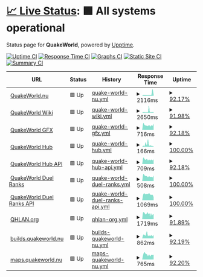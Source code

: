 # [📈 Live Status](https://status.quakeworld.nu): <!--live status--> **🟩 All systems operational**

Status page for **QuakeWorld**, powered by [Upptime](https://github.com/upptime/upptime).

[![Uptime CI](https://github.com/quakeworldnu/status.quakeworld.nu/workflows/Uptime%20CI/badge.svg)](https://github.com/quakeworldnu/status.quakeworld.nu/actions?query=workflow%3A%22Uptime+CI%22)
[![Response Time CI](https://github.com/quakeworldnu/status.quakeworld.nu/workflows/Response%20Time%20CI/badge.svg)](https://github.com/quakeworldnu/status.quakeworld.nu/actions?query=workflow%3A%22Response+Time+CI%22)
[![Graphs CI](https://github.com/quakeworldnu/status.quakeworld.nu/workflows/Graphs%20CI/badge.svg)](https://github.com/quakeworldnu/status.quakeworld.nu/actions?query=workflow%3A%22Graphs+CI%22)
[![Static Site CI](https://github.com/quakeworldnu/status.quakeworld.nu/workflows/Static%20Site%20CI/badge.svg)](https://github.com/quakeworldnu/status.quakeworld.nu/actions?query=workflow%3A%22Static+Site+CI%22)
[![Summary CI](https://github.com/quakeworldnu/status.quakeworld.nu/workflows/Summary%20CI/badge.svg)](https://github.com/quakeworldnu/status.quakeworld.nu/actions?query=workflow%3A%22Summary+CI%22)

<!--start: status pages-->
<!-- This summary is generated by Upptime (https://github.com/upptime/upptime) -->
<!-- Do not edit this manually, your changes will be overwritten -->
<!-- prettier-ignore -->
| URL | Status | History | Response Time | Uptime |
| --- | ------ | ------- | ------------- | ------ |
| <img alt="" src="https://icons.duckduckgo.com/ip3/www.quakeworld.nu.ico" height="13"> [QuakeWorld.nu](https://www.quakeworld.nu) | 🟩 Up | [quake-world-nu.yml](https://github.com/quakeworldnu/status.quakeworld.nu/commits/HEAD/history/quake-world-nu.yml) | <details><summary><img alt="Response time graph" src="./graphs/quake-world-nu/response-time-week.png" height="20"> 2116ms</summary><br><a href="https://status.quakeworld.nu/history/quake-world-nu"><img alt="Response time 1335" src="https://img.shields.io/endpoint?url=https%3A%2F%2Fraw.githubusercontent.com%2Fquakeworldnu%2Fstatus.quakeworld.nu%2FHEAD%2Fapi%2Fquake-world-nu%2Fresponse-time.json"></a><br><a href="https://status.quakeworld.nu/history/quake-world-nu"><img alt="24-hour response time 1604" src="https://img.shields.io/endpoint?url=https%3A%2F%2Fraw.githubusercontent.com%2Fquakeworldnu%2Fstatus.quakeworld.nu%2FHEAD%2Fapi%2Fquake-world-nu%2Fresponse-time-day.json"></a><br><a href="https://status.quakeworld.nu/history/quake-world-nu"><img alt="7-day response time 2116" src="https://img.shields.io/endpoint?url=https%3A%2F%2Fraw.githubusercontent.com%2Fquakeworldnu%2Fstatus.quakeworld.nu%2FHEAD%2Fapi%2Fquake-world-nu%2Fresponse-time-week.json"></a><br><a href="https://status.quakeworld.nu/history/quake-world-nu"><img alt="30-day response time 1451" src="https://img.shields.io/endpoint?url=https%3A%2F%2Fraw.githubusercontent.com%2Fquakeworldnu%2Fstatus.quakeworld.nu%2FHEAD%2Fapi%2Fquake-world-nu%2Fresponse-time-month.json"></a><br><a href="https://status.quakeworld.nu/history/quake-world-nu"><img alt="1-year response time 1335" src="https://img.shields.io/endpoint?url=https%3A%2F%2Fraw.githubusercontent.com%2Fquakeworldnu%2Fstatus.quakeworld.nu%2FHEAD%2Fapi%2Fquake-world-nu%2Fresponse-time-year.json"></a></details> | <details><summary><a href="https://status.quakeworld.nu/history/quake-world-nu">92.17%</a></summary><a href="https://status.quakeworld.nu/history/quake-world-nu"><img alt="All-time uptime 99.18%" src="https://img.shields.io/endpoint?url=https%3A%2F%2Fraw.githubusercontent.com%2Fquakeworldnu%2Fstatus.quakeworld.nu%2FHEAD%2Fapi%2Fquake-world-nu%2Fuptime.json"></a><br><a href="https://status.quakeworld.nu/history/quake-world-nu"><img alt="24-hour uptime 100.00%" src="https://img.shields.io/endpoint?url=https%3A%2F%2Fraw.githubusercontent.com%2Fquakeworldnu%2Fstatus.quakeworld.nu%2FHEAD%2Fapi%2Fquake-world-nu%2Fuptime-day.json"></a><br><a href="https://status.quakeworld.nu/history/quake-world-nu"><img alt="7-day uptime 92.17%" src="https://img.shields.io/endpoint?url=https%3A%2F%2Fraw.githubusercontent.com%2Fquakeworldnu%2Fstatus.quakeworld.nu%2FHEAD%2Fapi%2Fquake-world-nu%2Fuptime-week.json"></a><br><a href="https://status.quakeworld.nu/history/quake-world-nu"><img alt="30-day uptime 98.20%" src="https://img.shields.io/endpoint?url=https%3A%2F%2Fraw.githubusercontent.com%2Fquakeworldnu%2Fstatus.quakeworld.nu%2FHEAD%2Fapi%2Fquake-world-nu%2Fuptime-month.json"></a><br><a href="https://status.quakeworld.nu/history/quake-world-nu"><img alt="1-year uptime 99.18%" src="https://img.shields.io/endpoint?url=https%3A%2F%2Fraw.githubusercontent.com%2Fquakeworldnu%2Fstatus.quakeworld.nu%2FHEAD%2Fapi%2Fquake-world-nu%2Fuptime-year.json"></a></details>
| <img alt="" src="https://icons.duckduckgo.com/ip3/www.quakeworld.nu.ico" height="13"> [QuakeWorld Wiki](https://www.quakeworld.nu/wiki/Overview) | 🟩 Up | [quake-world-wiki.yml](https://github.com/quakeworldnu/status.quakeworld.nu/commits/HEAD/history/quake-world-wiki.yml) | <details><summary><img alt="Response time graph" src="./graphs/quake-world-wiki/response-time-week.png" height="20"> 2650ms</summary><br><a href="https://status.quakeworld.nu/history/quake-world-wiki"><img alt="Response time 1338" src="https://img.shields.io/endpoint?url=https%3A%2F%2Fraw.githubusercontent.com%2Fquakeworldnu%2Fstatus.quakeworld.nu%2FHEAD%2Fapi%2Fquake-world-wiki%2Fresponse-time.json"></a><br><a href="https://status.quakeworld.nu/history/quake-world-wiki"><img alt="24-hour response time 1207" src="https://img.shields.io/endpoint?url=https%3A%2F%2Fraw.githubusercontent.com%2Fquakeworldnu%2Fstatus.quakeworld.nu%2FHEAD%2Fapi%2Fquake-world-wiki%2Fresponse-time-day.json"></a><br><a href="https://status.quakeworld.nu/history/quake-world-wiki"><img alt="7-day response time 2650" src="https://img.shields.io/endpoint?url=https%3A%2F%2Fraw.githubusercontent.com%2Fquakeworldnu%2Fstatus.quakeworld.nu%2FHEAD%2Fapi%2Fquake-world-wiki%2Fresponse-time-week.json"></a><br><a href="https://status.quakeworld.nu/history/quake-world-wiki"><img alt="30-day response time 1584" src="https://img.shields.io/endpoint?url=https%3A%2F%2Fraw.githubusercontent.com%2Fquakeworldnu%2Fstatus.quakeworld.nu%2FHEAD%2Fapi%2Fquake-world-wiki%2Fresponse-time-month.json"></a><br><a href="https://status.quakeworld.nu/history/quake-world-wiki"><img alt="1-year response time 1338" src="https://img.shields.io/endpoint?url=https%3A%2F%2Fraw.githubusercontent.com%2Fquakeworldnu%2Fstatus.quakeworld.nu%2FHEAD%2Fapi%2Fquake-world-wiki%2Fresponse-time-year.json"></a></details> | <details><summary><a href="https://status.quakeworld.nu/history/quake-world-wiki">91.98%</a></summary><a href="https://status.quakeworld.nu/history/quake-world-wiki"><img alt="All-time uptime 99.16%" src="https://img.shields.io/endpoint?url=https%3A%2F%2Fraw.githubusercontent.com%2Fquakeworldnu%2Fstatus.quakeworld.nu%2FHEAD%2Fapi%2Fquake-world-wiki%2Fuptime.json"></a><br><a href="https://status.quakeworld.nu/history/quake-world-wiki"><img alt="24-hour uptime 100.00%" src="https://img.shields.io/endpoint?url=https%3A%2F%2Fraw.githubusercontent.com%2Fquakeworldnu%2Fstatus.quakeworld.nu%2FHEAD%2Fapi%2Fquake-world-wiki%2Fuptime-day.json"></a><br><a href="https://status.quakeworld.nu/history/quake-world-wiki"><img alt="7-day uptime 91.98%" src="https://img.shields.io/endpoint?url=https%3A%2F%2Fraw.githubusercontent.com%2Fquakeworldnu%2Fstatus.quakeworld.nu%2FHEAD%2Fapi%2Fquake-world-wiki%2Fuptime-week.json"></a><br><a href="https://status.quakeworld.nu/history/quake-world-wiki"><img alt="30-day uptime 98.15%" src="https://img.shields.io/endpoint?url=https%3A%2F%2Fraw.githubusercontent.com%2Fquakeworldnu%2Fstatus.quakeworld.nu%2FHEAD%2Fapi%2Fquake-world-wiki%2Fuptime-month.json"></a><br><a href="https://status.quakeworld.nu/history/quake-world-wiki"><img alt="1-year uptime 99.16%" src="https://img.shields.io/endpoint?url=https%3A%2F%2Fraw.githubusercontent.com%2Fquakeworldnu%2Fstatus.quakeworld.nu%2FHEAD%2Fapi%2Fquake-world-wiki%2Fuptime-year.json"></a></details>
| <img alt="" src="https://icons.duckduckgo.com/ip3/gfx.quakeworld.nu.ico" height="13"> [QuakeWorld GFX](https://gfx.quakeworld.nu) | 🟩 Up | [quake-world-gfx.yml](https://github.com/quakeworldnu/status.quakeworld.nu/commits/HEAD/history/quake-world-gfx.yml) | <details><summary><img alt="Response time graph" src="./graphs/quake-world-gfx/response-time-week.png" height="20"> 716ms</summary><br><a href="https://status.quakeworld.nu/history/quake-world-gfx"><img alt="Response time 670" src="https://img.shields.io/endpoint?url=https%3A%2F%2Fraw.githubusercontent.com%2Fquakeworldnu%2Fstatus.quakeworld.nu%2FHEAD%2Fapi%2Fquake-world-gfx%2Fresponse-time.json"></a><br><a href="https://status.quakeworld.nu/history/quake-world-gfx"><img alt="24-hour response time 961" src="https://img.shields.io/endpoint?url=https%3A%2F%2Fraw.githubusercontent.com%2Fquakeworldnu%2Fstatus.quakeworld.nu%2FHEAD%2Fapi%2Fquake-world-gfx%2Fresponse-time-day.json"></a><br><a href="https://status.quakeworld.nu/history/quake-world-gfx"><img alt="7-day response time 716" src="https://img.shields.io/endpoint?url=https%3A%2F%2Fraw.githubusercontent.com%2Fquakeworldnu%2Fstatus.quakeworld.nu%2FHEAD%2Fapi%2Fquake-world-gfx%2Fresponse-time-week.json"></a><br><a href="https://status.quakeworld.nu/history/quake-world-gfx"><img alt="30-day response time 671" src="https://img.shields.io/endpoint?url=https%3A%2F%2Fraw.githubusercontent.com%2Fquakeworldnu%2Fstatus.quakeworld.nu%2FHEAD%2Fapi%2Fquake-world-gfx%2Fresponse-time-month.json"></a><br><a href="https://status.quakeworld.nu/history/quake-world-gfx"><img alt="1-year response time 670" src="https://img.shields.io/endpoint?url=https%3A%2F%2Fraw.githubusercontent.com%2Fquakeworldnu%2Fstatus.quakeworld.nu%2FHEAD%2Fapi%2Fquake-world-gfx%2Fresponse-time-year.json"></a></details> | <details><summary><a href="https://status.quakeworld.nu/history/quake-world-gfx">92.18%</a></summary><a href="https://status.quakeworld.nu/history/quake-world-gfx"><img alt="All-time uptime 99.18%" src="https://img.shields.io/endpoint?url=https%3A%2F%2Fraw.githubusercontent.com%2Fquakeworldnu%2Fstatus.quakeworld.nu%2FHEAD%2Fapi%2Fquake-world-gfx%2Fuptime.json"></a><br><a href="https://status.quakeworld.nu/history/quake-world-gfx"><img alt="24-hour uptime 100.00%" src="https://img.shields.io/endpoint?url=https%3A%2F%2Fraw.githubusercontent.com%2Fquakeworldnu%2Fstatus.quakeworld.nu%2FHEAD%2Fapi%2Fquake-world-gfx%2Fuptime-day.json"></a><br><a href="https://status.quakeworld.nu/history/quake-world-gfx"><img alt="7-day uptime 92.18%" src="https://img.shields.io/endpoint?url=https%3A%2F%2Fraw.githubusercontent.com%2Fquakeworldnu%2Fstatus.quakeworld.nu%2FHEAD%2Fapi%2Fquake-world-gfx%2Fuptime-week.json"></a><br><a href="https://status.quakeworld.nu/history/quake-world-gfx"><img alt="30-day uptime 98.20%" src="https://img.shields.io/endpoint?url=https%3A%2F%2Fraw.githubusercontent.com%2Fquakeworldnu%2Fstatus.quakeworld.nu%2FHEAD%2Fapi%2Fquake-world-gfx%2Fuptime-month.json"></a><br><a href="https://status.quakeworld.nu/history/quake-world-gfx"><img alt="1-year uptime 99.18%" src="https://img.shields.io/endpoint?url=https%3A%2F%2Fraw.githubusercontent.com%2Fquakeworldnu%2Fstatus.quakeworld.nu%2FHEAD%2Fapi%2Fquake-world-gfx%2Fuptime-year.json"></a></details>
| <img alt="" src="https://icons.duckduckgo.com/ip3/hub.quakeworld.nu.ico" height="13"> [QuakeWorld Hub](https://hub.quakeworld.nu) | 🟩 Up | [quake-world-hub.yml](https://github.com/quakeworldnu/status.quakeworld.nu/commits/HEAD/history/quake-world-hub.yml) | <details><summary><img alt="Response time graph" src="./graphs/quake-world-hub/response-time-week.png" height="20"> 166ms</summary><br><a href="https://status.quakeworld.nu/history/quake-world-hub"><img alt="Response time 136" src="https://img.shields.io/endpoint?url=https%3A%2F%2Fraw.githubusercontent.com%2Fquakeworldnu%2Fstatus.quakeworld.nu%2FHEAD%2Fapi%2Fquake-world-hub%2Fresponse-time.json"></a><br><a href="https://status.quakeworld.nu/history/quake-world-hub"><img alt="24-hour response time 32" src="https://img.shields.io/endpoint?url=https%3A%2F%2Fraw.githubusercontent.com%2Fquakeworldnu%2Fstatus.quakeworld.nu%2FHEAD%2Fapi%2Fquake-world-hub%2Fresponse-time-day.json"></a><br><a href="https://status.quakeworld.nu/history/quake-world-hub"><img alt="7-day response time 166" src="https://img.shields.io/endpoint?url=https%3A%2F%2Fraw.githubusercontent.com%2Fquakeworldnu%2Fstatus.quakeworld.nu%2FHEAD%2Fapi%2Fquake-world-hub%2Fresponse-time-week.json"></a><br><a href="https://status.quakeworld.nu/history/quake-world-hub"><img alt="30-day response time 140" src="https://img.shields.io/endpoint?url=https%3A%2F%2Fraw.githubusercontent.com%2Fquakeworldnu%2Fstatus.quakeworld.nu%2FHEAD%2Fapi%2Fquake-world-hub%2Fresponse-time-month.json"></a><br><a href="https://status.quakeworld.nu/history/quake-world-hub"><img alt="1-year response time 136" src="https://img.shields.io/endpoint?url=https%3A%2F%2Fraw.githubusercontent.com%2Fquakeworldnu%2Fstatus.quakeworld.nu%2FHEAD%2Fapi%2Fquake-world-hub%2Fresponse-time-year.json"></a></details> | <details><summary><a href="https://status.quakeworld.nu/history/quake-world-hub">100.00%</a></summary><a href="https://status.quakeworld.nu/history/quake-world-hub"><img alt="All-time uptime 100.00%" src="https://img.shields.io/endpoint?url=https%3A%2F%2Fraw.githubusercontent.com%2Fquakeworldnu%2Fstatus.quakeworld.nu%2FHEAD%2Fapi%2Fquake-world-hub%2Fuptime.json"></a><br><a href="https://status.quakeworld.nu/history/quake-world-hub"><img alt="24-hour uptime 100.00%" src="https://img.shields.io/endpoint?url=https%3A%2F%2Fraw.githubusercontent.com%2Fquakeworldnu%2Fstatus.quakeworld.nu%2FHEAD%2Fapi%2Fquake-world-hub%2Fuptime-day.json"></a><br><a href="https://status.quakeworld.nu/history/quake-world-hub"><img alt="7-day uptime 100.00%" src="https://img.shields.io/endpoint?url=https%3A%2F%2Fraw.githubusercontent.com%2Fquakeworldnu%2Fstatus.quakeworld.nu%2FHEAD%2Fapi%2Fquake-world-hub%2Fuptime-week.json"></a><br><a href="https://status.quakeworld.nu/history/quake-world-hub"><img alt="30-day uptime 100.00%" src="https://img.shields.io/endpoint?url=https%3A%2F%2Fraw.githubusercontent.com%2Fquakeworldnu%2Fstatus.quakeworld.nu%2FHEAD%2Fapi%2Fquake-world-hub%2Fuptime-month.json"></a><br><a href="https://status.quakeworld.nu/history/quake-world-hub"><img alt="1-year uptime 100.00%" src="https://img.shields.io/endpoint?url=https%3A%2F%2Fraw.githubusercontent.com%2Fquakeworldnu%2Fstatus.quakeworld.nu%2FHEAD%2Fapi%2Fquake-world-hub%2Fuptime-year.json"></a></details>
| <img alt="" src="https://icons.duckduckgo.com/ip3/hubapi.quakeworld.nu.ico" height="13"> [QuakeWorld Hub API](https://hubapi.quakeworld.nu/v2/servers/mvdsv) | 🟩 Up | [quake-world-hub-api.yml](https://github.com/quakeworldnu/status.quakeworld.nu/commits/HEAD/history/quake-world-hub-api.yml) | <details><summary><img alt="Response time graph" src="./graphs/quake-world-hub-api/response-time-week.png" height="20"> 709ms</summary><br><a href="https://status.quakeworld.nu/history/quake-world-hub-api"><img alt="Response time 715" src="https://img.shields.io/endpoint?url=https%3A%2F%2Fraw.githubusercontent.com%2Fquakeworldnu%2Fstatus.quakeworld.nu%2FHEAD%2Fapi%2Fquake-world-hub-api%2Fresponse-time.json"></a><br><a href="https://status.quakeworld.nu/history/quake-world-hub-api"><img alt="24-hour response time 723" src="https://img.shields.io/endpoint?url=https%3A%2F%2Fraw.githubusercontent.com%2Fquakeworldnu%2Fstatus.quakeworld.nu%2FHEAD%2Fapi%2Fquake-world-hub-api%2Fresponse-time-day.json"></a><br><a href="https://status.quakeworld.nu/history/quake-world-hub-api"><img alt="7-day response time 709" src="https://img.shields.io/endpoint?url=https%3A%2F%2Fraw.githubusercontent.com%2Fquakeworldnu%2Fstatus.quakeworld.nu%2FHEAD%2Fapi%2Fquake-world-hub-api%2Fresponse-time-week.json"></a><br><a href="https://status.quakeworld.nu/history/quake-world-hub-api"><img alt="30-day response time 693" src="https://img.shields.io/endpoint?url=https%3A%2F%2Fraw.githubusercontent.com%2Fquakeworldnu%2Fstatus.quakeworld.nu%2FHEAD%2Fapi%2Fquake-world-hub-api%2Fresponse-time-month.json"></a><br><a href="https://status.quakeworld.nu/history/quake-world-hub-api"><img alt="1-year response time 715" src="https://img.shields.io/endpoint?url=https%3A%2F%2Fraw.githubusercontent.com%2Fquakeworldnu%2Fstatus.quakeworld.nu%2FHEAD%2Fapi%2Fquake-world-hub-api%2Fresponse-time-year.json"></a></details> | <details><summary><a href="https://status.quakeworld.nu/history/quake-world-hub-api">92.18%</a></summary><a href="https://status.quakeworld.nu/history/quake-world-hub-api"><img alt="All-time uptime 99.14%" src="https://img.shields.io/endpoint?url=https%3A%2F%2Fraw.githubusercontent.com%2Fquakeworldnu%2Fstatus.quakeworld.nu%2FHEAD%2Fapi%2Fquake-world-hub-api%2Fuptime.json"></a><br><a href="https://status.quakeworld.nu/history/quake-world-hub-api"><img alt="24-hour uptime 100.00%" src="https://img.shields.io/endpoint?url=https%3A%2F%2Fraw.githubusercontent.com%2Fquakeworldnu%2Fstatus.quakeworld.nu%2FHEAD%2Fapi%2Fquake-world-hub-api%2Fuptime-day.json"></a><br><a href="https://status.quakeworld.nu/history/quake-world-hub-api"><img alt="7-day uptime 92.18%" src="https://img.shields.io/endpoint?url=https%3A%2F%2Fraw.githubusercontent.com%2Fquakeworldnu%2Fstatus.quakeworld.nu%2FHEAD%2Fapi%2Fquake-world-hub-api%2Fuptime-week.json"></a><br><a href="https://status.quakeworld.nu/history/quake-world-hub-api"><img alt="30-day uptime 98.20%" src="https://img.shields.io/endpoint?url=https%3A%2F%2Fraw.githubusercontent.com%2Fquakeworldnu%2Fstatus.quakeworld.nu%2FHEAD%2Fapi%2Fquake-world-hub-api%2Fuptime-month.json"></a><br><a href="https://status.quakeworld.nu/history/quake-world-hub-api"><img alt="1-year uptime 99.14%" src="https://img.shields.io/endpoint?url=https%3A%2F%2Fraw.githubusercontent.com%2Fquakeworldnu%2Fstatus.quakeworld.nu%2FHEAD%2Fapi%2Fquake-world-hub-api%2Fuptime-year.json"></a></details>
| <img alt="" src="https://icons.duckduckgo.com/ip3/www.qwranks.com.ico" height="13"> [QuakeWorld Duel Ranks](https://www.qwranks.com) | 🟩 Up | [quake-world-duel-ranks.yml](https://github.com/quakeworldnu/status.quakeworld.nu/commits/HEAD/history/quake-world-duel-ranks.yml) | <details><summary><img alt="Response time graph" src="./graphs/quake-world-duel-ranks/response-time-week.png" height="20"> 508ms</summary><br><a href="https://status.quakeworld.nu/history/quake-world-duel-ranks"><img alt="Response time 480" src="https://img.shields.io/endpoint?url=https%3A%2F%2Fraw.githubusercontent.com%2Fquakeworldnu%2Fstatus.quakeworld.nu%2FHEAD%2Fapi%2Fquake-world-duel-ranks%2Fresponse-time.json"></a><br><a href="https://status.quakeworld.nu/history/quake-world-duel-ranks"><img alt="24-hour response time 570" src="https://img.shields.io/endpoint?url=https%3A%2F%2Fraw.githubusercontent.com%2Fquakeworldnu%2Fstatus.quakeworld.nu%2FHEAD%2Fapi%2Fquake-world-duel-ranks%2Fresponse-time-day.json"></a><br><a href="https://status.quakeworld.nu/history/quake-world-duel-ranks"><img alt="7-day response time 508" src="https://img.shields.io/endpoint?url=https%3A%2F%2Fraw.githubusercontent.com%2Fquakeworldnu%2Fstatus.quakeworld.nu%2FHEAD%2Fapi%2Fquake-world-duel-ranks%2Fresponse-time-week.json"></a><br><a href="https://status.quakeworld.nu/history/quake-world-duel-ranks"><img alt="30-day response time 477" src="https://img.shields.io/endpoint?url=https%3A%2F%2Fraw.githubusercontent.com%2Fquakeworldnu%2Fstatus.quakeworld.nu%2FHEAD%2Fapi%2Fquake-world-duel-ranks%2Fresponse-time-month.json"></a><br><a href="https://status.quakeworld.nu/history/quake-world-duel-ranks"><img alt="1-year response time 480" src="https://img.shields.io/endpoint?url=https%3A%2F%2Fraw.githubusercontent.com%2Fquakeworldnu%2Fstatus.quakeworld.nu%2FHEAD%2Fapi%2Fquake-world-duel-ranks%2Fresponse-time-year.json"></a></details> | <details><summary><a href="https://status.quakeworld.nu/history/quake-world-duel-ranks">100.00%</a></summary><a href="https://status.quakeworld.nu/history/quake-world-duel-ranks"><img alt="All-time uptime 99.96%" src="https://img.shields.io/endpoint?url=https%3A%2F%2Fraw.githubusercontent.com%2Fquakeworldnu%2Fstatus.quakeworld.nu%2FHEAD%2Fapi%2Fquake-world-duel-ranks%2Fuptime.json"></a><br><a href="https://status.quakeworld.nu/history/quake-world-duel-ranks"><img alt="24-hour uptime 100.00%" src="https://img.shields.io/endpoint?url=https%3A%2F%2Fraw.githubusercontent.com%2Fquakeworldnu%2Fstatus.quakeworld.nu%2FHEAD%2Fapi%2Fquake-world-duel-ranks%2Fuptime-day.json"></a><br><a href="https://status.quakeworld.nu/history/quake-world-duel-ranks"><img alt="7-day uptime 100.00%" src="https://img.shields.io/endpoint?url=https%3A%2F%2Fraw.githubusercontent.com%2Fquakeworldnu%2Fstatus.quakeworld.nu%2FHEAD%2Fapi%2Fquake-world-duel-ranks%2Fuptime-week.json"></a><br><a href="https://status.quakeworld.nu/history/quake-world-duel-ranks"><img alt="30-day uptime 100.00%" src="https://img.shields.io/endpoint?url=https%3A%2F%2Fraw.githubusercontent.com%2Fquakeworldnu%2Fstatus.quakeworld.nu%2FHEAD%2Fapi%2Fquake-world-duel-ranks%2Fuptime-month.json"></a><br><a href="https://status.quakeworld.nu/history/quake-world-duel-ranks"><img alt="1-year uptime 99.96%" src="https://img.shields.io/endpoint?url=https%3A%2F%2Fraw.githubusercontent.com%2Fquakeworldnu%2Fstatus.quakeworld.nu%2FHEAD%2Fapi%2Fquake-world-duel-ranks%2Fuptime-year.json"></a></details>
| <img alt="" src="https://icons.duckduckgo.com/ip3/backend.qwranks.com.ico" height="13"> [QuakeWorld Duel Ranks API](https://backend.qwranks.com/matches/0) | 🟩 Up | [quake-world-duel-ranks-api.yml](https://github.com/quakeworldnu/status.quakeworld.nu/commits/HEAD/history/quake-world-duel-ranks-api.yml) | <details><summary><img alt="Response time graph" src="./graphs/quake-world-duel-ranks-api/response-time-week.png" height="20"> 1069ms</summary><br><a href="https://status.quakeworld.nu/history/quake-world-duel-ranks-api"><img alt="Response time 1112" src="https://img.shields.io/endpoint?url=https%3A%2F%2Fraw.githubusercontent.com%2Fquakeworldnu%2Fstatus.quakeworld.nu%2FHEAD%2Fapi%2Fquake-world-duel-ranks-api%2Fresponse-time.json"></a><br><a href="https://status.quakeworld.nu/history/quake-world-duel-ranks-api"><img alt="24-hour response time 563" src="https://img.shields.io/endpoint?url=https%3A%2F%2Fraw.githubusercontent.com%2Fquakeworldnu%2Fstatus.quakeworld.nu%2FHEAD%2Fapi%2Fquake-world-duel-ranks-api%2Fresponse-time-day.json"></a><br><a href="https://status.quakeworld.nu/history/quake-world-duel-ranks-api"><img alt="7-day response time 1069" src="https://img.shields.io/endpoint?url=https%3A%2F%2Fraw.githubusercontent.com%2Fquakeworldnu%2Fstatus.quakeworld.nu%2FHEAD%2Fapi%2Fquake-world-duel-ranks-api%2Fresponse-time-week.json"></a><br><a href="https://status.quakeworld.nu/history/quake-world-duel-ranks-api"><img alt="30-day response time 1285" src="https://img.shields.io/endpoint?url=https%3A%2F%2Fraw.githubusercontent.com%2Fquakeworldnu%2Fstatus.quakeworld.nu%2FHEAD%2Fapi%2Fquake-world-duel-ranks-api%2Fresponse-time-month.json"></a><br><a href="https://status.quakeworld.nu/history/quake-world-duel-ranks-api"><img alt="1-year response time 1112" src="https://img.shields.io/endpoint?url=https%3A%2F%2Fraw.githubusercontent.com%2Fquakeworldnu%2Fstatus.quakeworld.nu%2FHEAD%2Fapi%2Fquake-world-duel-ranks-api%2Fresponse-time-year.json"></a></details> | <details><summary><a href="https://status.quakeworld.nu/history/quake-world-duel-ranks-api">100.00%</a></summary><a href="https://status.quakeworld.nu/history/quake-world-duel-ranks-api"><img alt="All-time uptime 99.96%" src="https://img.shields.io/endpoint?url=https%3A%2F%2Fraw.githubusercontent.com%2Fquakeworldnu%2Fstatus.quakeworld.nu%2FHEAD%2Fapi%2Fquake-world-duel-ranks-api%2Fuptime.json"></a><br><a href="https://status.quakeworld.nu/history/quake-world-duel-ranks-api"><img alt="24-hour uptime 100.00%" src="https://img.shields.io/endpoint?url=https%3A%2F%2Fraw.githubusercontent.com%2Fquakeworldnu%2Fstatus.quakeworld.nu%2FHEAD%2Fapi%2Fquake-world-duel-ranks-api%2Fuptime-day.json"></a><br><a href="https://status.quakeworld.nu/history/quake-world-duel-ranks-api"><img alt="7-day uptime 100.00%" src="https://img.shields.io/endpoint?url=https%3A%2F%2Fraw.githubusercontent.com%2Fquakeworldnu%2Fstatus.quakeworld.nu%2FHEAD%2Fapi%2Fquake-world-duel-ranks-api%2Fuptime-week.json"></a><br><a href="https://status.quakeworld.nu/history/quake-world-duel-ranks-api"><img alt="30-day uptime 100.00%" src="https://img.shields.io/endpoint?url=https%3A%2F%2Fraw.githubusercontent.com%2Fquakeworldnu%2Fstatus.quakeworld.nu%2FHEAD%2Fapi%2Fquake-world-duel-ranks-api%2Fuptime-month.json"></a><br><a href="https://status.quakeworld.nu/history/quake-world-duel-ranks-api"><img alt="1-year uptime 99.96%" src="https://img.shields.io/endpoint?url=https%3A%2F%2Fraw.githubusercontent.com%2Fquakeworldnu%2Fstatus.quakeworld.nu%2FHEAD%2Fapi%2Fquake-world-duel-ranks-api%2Fuptime-year.json"></a></details>
| <img alt="" src="https://icons.duckduckgo.com/ip3/www.qhlan.org.ico" height="13"> [QHLAN.org](https://www.qhlan.org) | 🟩 Up | [qhlan-org.yml](https://github.com/quakeworldnu/status.quakeworld.nu/commits/HEAD/history/qhlan-org.yml) | <details><summary><img alt="Response time graph" src="./graphs/qhlan-org/response-time-week.png" height="20"> 1719ms</summary><br><a href="https://status.quakeworld.nu/history/qhlan-org"><img alt="Response time 1954" src="https://img.shields.io/endpoint?url=https%3A%2F%2Fraw.githubusercontent.com%2Fquakeworldnu%2Fstatus.quakeworld.nu%2FHEAD%2Fapi%2Fqhlan-org%2Fresponse-time.json"></a><br><a href="https://status.quakeworld.nu/history/qhlan-org"><img alt="24-hour response time 1426" src="https://img.shields.io/endpoint?url=https%3A%2F%2Fraw.githubusercontent.com%2Fquakeworldnu%2Fstatus.quakeworld.nu%2FHEAD%2Fapi%2Fqhlan-org%2Fresponse-time-day.json"></a><br><a href="https://status.quakeworld.nu/history/qhlan-org"><img alt="7-day response time 1719" src="https://img.shields.io/endpoint?url=https%3A%2F%2Fraw.githubusercontent.com%2Fquakeworldnu%2Fstatus.quakeworld.nu%2FHEAD%2Fapi%2Fqhlan-org%2Fresponse-time-week.json"></a><br><a href="https://status.quakeworld.nu/history/qhlan-org"><img alt="30-day response time 1869" src="https://img.shields.io/endpoint?url=https%3A%2F%2Fraw.githubusercontent.com%2Fquakeworldnu%2Fstatus.quakeworld.nu%2FHEAD%2Fapi%2Fqhlan-org%2Fresponse-time-month.json"></a><br><a href="https://status.quakeworld.nu/history/qhlan-org"><img alt="1-year response time 1954" src="https://img.shields.io/endpoint?url=https%3A%2F%2Fraw.githubusercontent.com%2Fquakeworldnu%2Fstatus.quakeworld.nu%2FHEAD%2Fapi%2Fqhlan-org%2Fresponse-time-year.json"></a></details> | <details><summary><a href="https://status.quakeworld.nu/history/qhlan-org">91.89%</a></summary><a href="https://status.quakeworld.nu/history/qhlan-org"><img alt="All-time uptime 99.15%" src="https://img.shields.io/endpoint?url=https%3A%2F%2Fraw.githubusercontent.com%2Fquakeworldnu%2Fstatus.quakeworld.nu%2FHEAD%2Fapi%2Fqhlan-org%2Fuptime.json"></a><br><a href="https://status.quakeworld.nu/history/qhlan-org"><img alt="24-hour uptime 97.92%" src="https://img.shields.io/endpoint?url=https%3A%2F%2Fraw.githubusercontent.com%2Fquakeworldnu%2Fstatus.quakeworld.nu%2FHEAD%2Fapi%2Fqhlan-org%2Fuptime-day.json"></a><br><a href="https://status.quakeworld.nu/history/qhlan-org"><img alt="7-day uptime 91.89%" src="https://img.shields.io/endpoint?url=https%3A%2F%2Fraw.githubusercontent.com%2Fquakeworldnu%2Fstatus.quakeworld.nu%2FHEAD%2Fapi%2Fqhlan-org%2Fuptime-week.json"></a><br><a href="https://status.quakeworld.nu/history/qhlan-org"><img alt="30-day uptime 98.13%" src="https://img.shields.io/endpoint?url=https%3A%2F%2Fraw.githubusercontent.com%2Fquakeworldnu%2Fstatus.quakeworld.nu%2FHEAD%2Fapi%2Fqhlan-org%2Fuptime-month.json"></a><br><a href="https://status.quakeworld.nu/history/qhlan-org"><img alt="1-year uptime 99.15%" src="https://img.shields.io/endpoint?url=https%3A%2F%2Fraw.githubusercontent.com%2Fquakeworldnu%2Fstatus.quakeworld.nu%2FHEAD%2Fapi%2Fqhlan-org%2Fuptime-year.json"></a></details>
| <img alt="" src="https://icons.duckduckgo.com/ip3/builds.quakeworld.nu.ico" height="13"> [builds.quakeworld.nu](https://builds.quakeworld.nu) | 🟩 Up | [builds-quakeworld-nu.yml](https://github.com/quakeworldnu/status.quakeworld.nu/commits/HEAD/history/builds-quakeworld-nu.yml) | <details><summary><img alt="Response time graph" src="./graphs/builds-quakeworld-nu/response-time-week.png" height="20"> 862ms</summary><br><a href="https://status.quakeworld.nu/history/builds-quakeworld-nu"><img alt="Response time 759" src="https://img.shields.io/endpoint?url=https%3A%2F%2Fraw.githubusercontent.com%2Fquakeworldnu%2Fstatus.quakeworld.nu%2FHEAD%2Fapi%2Fbuilds-quakeworld-nu%2Fresponse-time.json"></a><br><a href="https://status.quakeworld.nu/history/builds-quakeworld-nu"><img alt="24-hour response time 850" src="https://img.shields.io/endpoint?url=https%3A%2F%2Fraw.githubusercontent.com%2Fquakeworldnu%2Fstatus.quakeworld.nu%2FHEAD%2Fapi%2Fbuilds-quakeworld-nu%2Fresponse-time-day.json"></a><br><a href="https://status.quakeworld.nu/history/builds-quakeworld-nu"><img alt="7-day response time 862" src="https://img.shields.io/endpoint?url=https%3A%2F%2Fraw.githubusercontent.com%2Fquakeworldnu%2Fstatus.quakeworld.nu%2FHEAD%2Fapi%2Fbuilds-quakeworld-nu%2Fresponse-time-week.json"></a><br><a href="https://status.quakeworld.nu/history/builds-quakeworld-nu"><img alt="30-day response time 769" src="https://img.shields.io/endpoint?url=https%3A%2F%2Fraw.githubusercontent.com%2Fquakeworldnu%2Fstatus.quakeworld.nu%2FHEAD%2Fapi%2Fbuilds-quakeworld-nu%2Fresponse-time-month.json"></a><br><a href="https://status.quakeworld.nu/history/builds-quakeworld-nu"><img alt="1-year response time 759" src="https://img.shields.io/endpoint?url=https%3A%2F%2Fraw.githubusercontent.com%2Fquakeworldnu%2Fstatus.quakeworld.nu%2FHEAD%2Fapi%2Fbuilds-quakeworld-nu%2Fresponse-time-year.json"></a></details> | <details><summary><a href="https://status.quakeworld.nu/history/builds-quakeworld-nu">92.19%</a></summary><a href="https://status.quakeworld.nu/history/builds-quakeworld-nu"><img alt="All-time uptime 99.18%" src="https://img.shields.io/endpoint?url=https%3A%2F%2Fraw.githubusercontent.com%2Fquakeworldnu%2Fstatus.quakeworld.nu%2FHEAD%2Fapi%2Fbuilds-quakeworld-nu%2Fuptime.json"></a><br><a href="https://status.quakeworld.nu/history/builds-quakeworld-nu"><img alt="24-hour uptime 100.00%" src="https://img.shields.io/endpoint?url=https%3A%2F%2Fraw.githubusercontent.com%2Fquakeworldnu%2Fstatus.quakeworld.nu%2FHEAD%2Fapi%2Fbuilds-quakeworld-nu%2Fuptime-day.json"></a><br><a href="https://status.quakeworld.nu/history/builds-quakeworld-nu"><img alt="7-day uptime 92.19%" src="https://img.shields.io/endpoint?url=https%3A%2F%2Fraw.githubusercontent.com%2Fquakeworldnu%2Fstatus.quakeworld.nu%2FHEAD%2Fapi%2Fbuilds-quakeworld-nu%2Fuptime-week.json"></a><br><a href="https://status.quakeworld.nu/history/builds-quakeworld-nu"><img alt="30-day uptime 98.20%" src="https://img.shields.io/endpoint?url=https%3A%2F%2Fraw.githubusercontent.com%2Fquakeworldnu%2Fstatus.quakeworld.nu%2FHEAD%2Fapi%2Fbuilds-quakeworld-nu%2Fuptime-month.json"></a><br><a href="https://status.quakeworld.nu/history/builds-quakeworld-nu"><img alt="1-year uptime 99.18%" src="https://img.shields.io/endpoint?url=https%3A%2F%2Fraw.githubusercontent.com%2Fquakeworldnu%2Fstatus.quakeworld.nu%2FHEAD%2Fapi%2Fbuilds-quakeworld-nu%2Fuptime-year.json"></a></details>
| <img alt="" src="https://icons.duckduckgo.com/ip3/maps.quakeworld.nu.ico" height="13"> [maps.quakeworld.nu](https://maps.quakeworld.nu) | 🟩 Up | [maps-quakeworld-nu.yml](https://github.com/quakeworldnu/status.quakeworld.nu/commits/HEAD/history/maps-quakeworld-nu.yml) | <details><summary><img alt="Response time graph" src="./graphs/maps-quakeworld-nu/response-time-week.png" height="20"> 765ms</summary><br><a href="https://status.quakeworld.nu/history/maps-quakeworld-nu"><img alt="Response time 617" src="https://img.shields.io/endpoint?url=https%3A%2F%2Fraw.githubusercontent.com%2Fquakeworldnu%2Fstatus.quakeworld.nu%2FHEAD%2Fapi%2Fmaps-quakeworld-nu%2Fresponse-time.json"></a><br><a href="https://status.quakeworld.nu/history/maps-quakeworld-nu"><img alt="24-hour response time 735" src="https://img.shields.io/endpoint?url=https%3A%2F%2Fraw.githubusercontent.com%2Fquakeworldnu%2Fstatus.quakeworld.nu%2FHEAD%2Fapi%2Fmaps-quakeworld-nu%2Fresponse-time-day.json"></a><br><a href="https://status.quakeworld.nu/history/maps-quakeworld-nu"><img alt="7-day response time 765" src="https://img.shields.io/endpoint?url=https%3A%2F%2Fraw.githubusercontent.com%2Fquakeworldnu%2Fstatus.quakeworld.nu%2FHEAD%2Fapi%2Fmaps-quakeworld-nu%2Fresponse-time-week.json"></a><br><a href="https://status.quakeworld.nu/history/maps-quakeworld-nu"><img alt="30-day response time 630" src="https://img.shields.io/endpoint?url=https%3A%2F%2Fraw.githubusercontent.com%2Fquakeworldnu%2Fstatus.quakeworld.nu%2FHEAD%2Fapi%2Fmaps-quakeworld-nu%2Fresponse-time-month.json"></a><br><a href="https://status.quakeworld.nu/history/maps-quakeworld-nu"><img alt="1-year response time 617" src="https://img.shields.io/endpoint?url=https%3A%2F%2Fraw.githubusercontent.com%2Fquakeworldnu%2Fstatus.quakeworld.nu%2FHEAD%2Fapi%2Fmaps-quakeworld-nu%2Fresponse-time-year.json"></a></details> | <details><summary><a href="https://status.quakeworld.nu/history/maps-quakeworld-nu">92.20%</a></summary><a href="https://status.quakeworld.nu/history/maps-quakeworld-nu"><img alt="All-time uptime 99.18%" src="https://img.shields.io/endpoint?url=https%3A%2F%2Fraw.githubusercontent.com%2Fquakeworldnu%2Fstatus.quakeworld.nu%2FHEAD%2Fapi%2Fmaps-quakeworld-nu%2Fuptime.json"></a><br><a href="https://status.quakeworld.nu/history/maps-quakeworld-nu"><img alt="24-hour uptime 100.00%" src="https://img.shields.io/endpoint?url=https%3A%2F%2Fraw.githubusercontent.com%2Fquakeworldnu%2Fstatus.quakeworld.nu%2FHEAD%2Fapi%2Fmaps-quakeworld-nu%2Fuptime-day.json"></a><br><a href="https://status.quakeworld.nu/history/maps-quakeworld-nu"><img alt="7-day uptime 92.20%" src="https://img.shields.io/endpoint?url=https%3A%2F%2Fraw.githubusercontent.com%2Fquakeworldnu%2Fstatus.quakeworld.nu%2FHEAD%2Fapi%2Fmaps-quakeworld-nu%2Fuptime-week.json"></a><br><a href="https://status.quakeworld.nu/history/maps-quakeworld-nu"><img alt="30-day uptime 98.20%" src="https://img.shields.io/endpoint?url=https%3A%2F%2Fraw.githubusercontent.com%2Fquakeworldnu%2Fstatus.quakeworld.nu%2FHEAD%2Fapi%2Fmaps-quakeworld-nu%2Fuptime-month.json"></a><br><a href="https://status.quakeworld.nu/history/maps-quakeworld-nu"><img alt="1-year uptime 99.18%" src="https://img.shields.io/endpoint?url=https%3A%2F%2Fraw.githubusercontent.com%2Fquakeworldnu%2Fstatus.quakeworld.nu%2FHEAD%2Fapi%2Fmaps-quakeworld-nu%2Fuptime-year.json"></a></details>

<!--end: status pages-->
